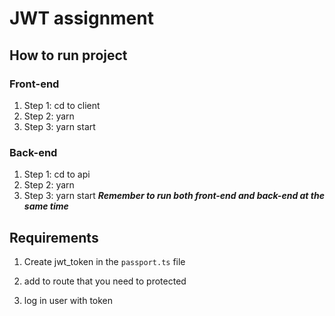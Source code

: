 # JWT assignment

## How to run project

### Front-end

1. Step 1: cd to client
2. Step 2: yarn
3. Step 3: yarn start

### Back-end

1. Step 1: cd to api
2. Step 2: yarn
3. Step 3: yarn start
   **_Remember to run both front-end and back-end at the same time_**

## Requirements

1. Create jwt_token in the `passport.ts` file

2. add to route that you need to protected

3. log in user with token
